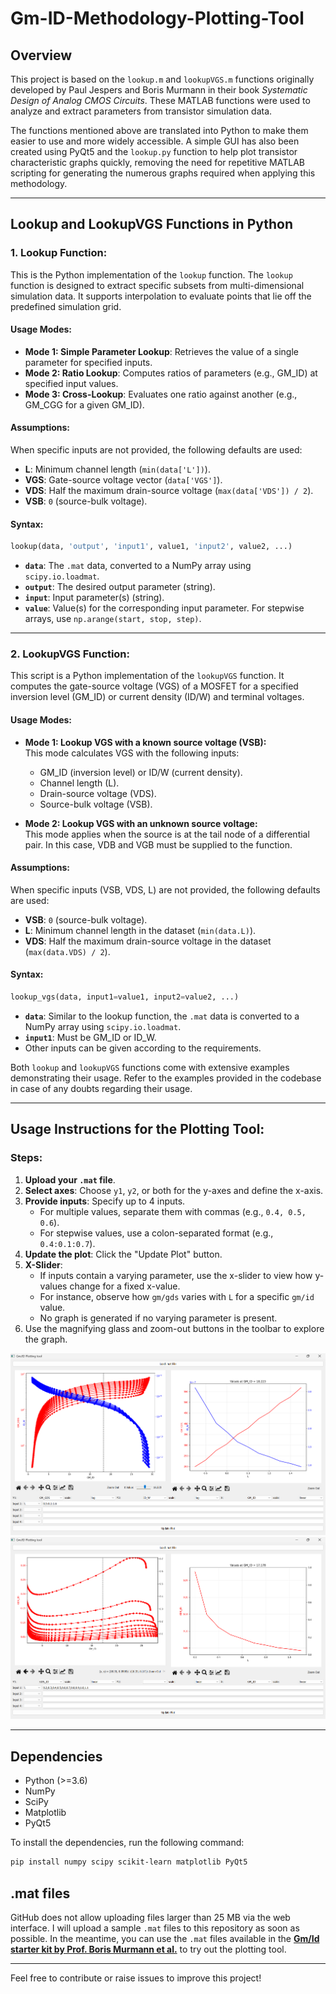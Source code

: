 # Gm-ID-Methodology-Plotting-Tool

## Overview
This project is based on the `lookup.m` and `lookupVGS.m` functions originally developed by Paul Jespers and Boris Murmann in their book *Systematic Design of Analog CMOS Circuits*. These MATLAB functions were used to analyze and extract parameters from transistor simulation data.

The functions mentioned above are translated into Python to make them easier to use and more widely accessible. A simple GUI has also been created using PyQt5 and the `lookup.py` function to help plot transistor characteristic graphs quickly, removing the need for repetitive MATLAB scripting for generating the numerous graphs required when applying this methodology.

---

## Lookup and LookupVGS Functions in Python

### 1. Lookup Function:
This is the Python implementation of the `lookup` function. The `lookup` function is designed to extract specific subsets from multi-dimensional simulation data. It supports interpolation to evaluate points that lie off the predefined simulation grid.

#### Usage Modes:
- **Mode 1: Simple Parameter Lookup**: Retrieves the value of a single parameter for specified inputs.
- **Mode 2: Ratio Lookup**: Computes ratios of parameters (e.g., GM_ID) at specified input values.
- **Mode 3: Cross-Lookup**: Evaluates one ratio against another (e.g., GM_CGG for a given GM_ID).

#### Assumptions:
When specific inputs are not provided, the following defaults are used:
- **L**: Minimum channel length (`min(data['L'])`).
- **VGS**: Gate-source voltage vector (`data['VGS']`).
- **VDS**: Half the maximum drain-source voltage (`max(data['VDS']) / 2`).
- **VSB**: `0` (source-bulk voltage).

#### Syntax:
```python
lookup(data, 'output', 'input1', value1, 'input2', value2, ...)
```
- **`data`**: The `.mat` data, converted to a NumPy array using `scipy.io.loadmat`.
- **`output`**: The desired output parameter (string).
- **`input`**: Input parameter(s) (string).
- **`value`**: Value(s) for the corresponding input parameter. For stepwise arrays, use `np.arange(start, stop, step)`.

---

### 2. LookupVGS Function:

This script is a Python implementation of the `lookupVGS` function. It computes the gate-source voltage (VGS) of a MOSFET for a specified inversion level (GM_ID) or current density (ID/W) and terminal voltages.

#### Usage Modes:
- **Mode 1: Lookup VGS with a known source voltage (VSB):**  
  This mode calculates VGS with the following inputs:  
  - GM_ID (inversion level) or ID/W (current density).  
  - Channel length (L).  
  - Drain-source voltage (VDS).  
  - Source-bulk voltage (VSB).

- **Mode 2: Lookup VGS with an unknown source voltage:**  
  This mode applies when the source is at the tail node of a differential pair. In this case, VDB and VGB must be supplied to the function.

#### Assumptions:
When specific inputs (VSB, VDS, L) are not provided, the following defaults are used:
- **VSB**: `0` (source-bulk voltage).
- **L**: Minimum channel length in the dataset (`min(data.L)`).
- **VDS**: Half the maximum drain-source voltage in the dataset (`max(data.VDS) / 2`).

#### Syntax:
```python
lookup_vgs(data, input1=value1, input2=value2, ...)
```
- **`data`**: Similar to the lookup function, the `.mat` data is converted to a NumPy array using `scipy.io.loadmat`.
- **`input1`**: Must be GM_ID or ID_W.
- Other inputs can be given according to the requirements.

Both `lookup` and `lookupVGS` functions come with extensive examples demonstrating their usage. Refer to the examples provided in the codebase in case of any doubts regarding their usage.

---

## Usage Instructions for the Plotting Tool:

### Steps:
1. **Upload your `.mat` file**.
2. **Select axes**: Choose `y1`, `y2`, or both for the y-axes and define the x-axis.
3. **Provide inputs**: Specify up to 4 inputs.  
   - For multiple values, separate them with commas (e.g., `0.4, 0.5, 0.6`).  
   - For stepwise values, use a colon-separated format (e.g., `0.4:0.1:0.7`).
4. **Update the plot**: Click the "Update Plot" button.
5. **X-Slider**:
   - If inputs contain a varying parameter, use the x-slider to view how y-values change for a fixed x-value.
   - For instance, observe how `gm/gds` varies with `L` for a specific `gm/id` value.
   - No graph is generated if no varying parameter is present.
6. Use the magnifying glass and zoom-out buttons in the toolbar to explore the graph.

![Sample GUI](Miscellaneous/Screenshot1.png)
![Sample GUI](Miscellaneous/Screenshot2.png)

---

## Dependencies

- Python (>=3.6)
- NumPy
- SciPy
- Matplotlib
- PyQt5
  
To install the dependencies, run the following command:
```bash
pip install numpy scipy scikit-learn matplotlib PyQt5
```
## .mat files

GitHub does not allow uploading files larger than 25 MB via the web interface. I will upload a sample `.mat` files to this repository as soon as possible.
In the meantime, you can use the `.mat` files available in the **[Gm/Id starter kit by Prof. Boris Murmann et al.](https://github.com/bmurmann/Book-on-gm-ID-design)** to try out the plotting tool.

---

Feel free to contribute or raise issues to improve this project! 

